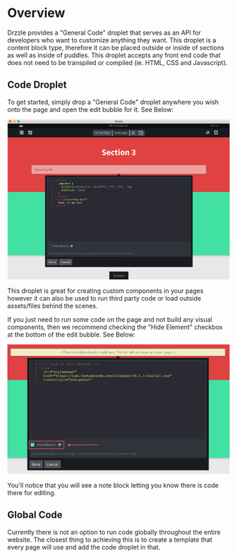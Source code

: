# Overview

Drzzle provides a "General Code" droplet that serves as an API for developers who want to customize anything they want. This droplet is a content block type, therefore it can be placed outside or inside of sections as well as inside of puddles. This droplet accepts any front end code that does not need to be transpiled or compiled (ie. HTML, CSS and Javascript).

## Code Droplet

To get started, simply drop a "General Code" droplet anywhere you wish onto the page and open the edit bubble for it. See Below:

![code droplet editing](./code-overview.png)

This droplet is great for creating custom components in your pages however it can also be used to run third party code or load outside assets/files behind the scenes.

If you just need to run some code on the page and not build any visual components, then we recommend checking the "Hide Element" checkbox at the bottom of the edit bubble. See Below:

![hidden code](./code-hidden.png)

You'll notice that you will see a note block letting you know there is code there for editing.

## Global Code

Currently there is not an option to run code globally throughout the entire website. The closest thing to achieving this is to create a template that every page will use and add the code droplet in that.
